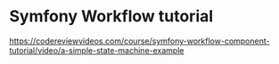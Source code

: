 # Symfony Workflow tutorial

https://codereviewvideos.com/course/symfony-workflow-component-tutorial/video/a-simple-state-machine-example

